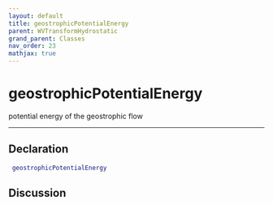 ```yaml
---
layout: default
title: geostrophicPotentialEnergy
parent: WVTransformHydrostatic
grand_parent: Classes
nav_order: 23
mathjax: true
---
```


#  geostrophicPotentialEnergy

potential energy of the geostrophic flow


---

## Declaration
```matlab
 geostrophicPotentialEnergy
```
## Discussion

      

